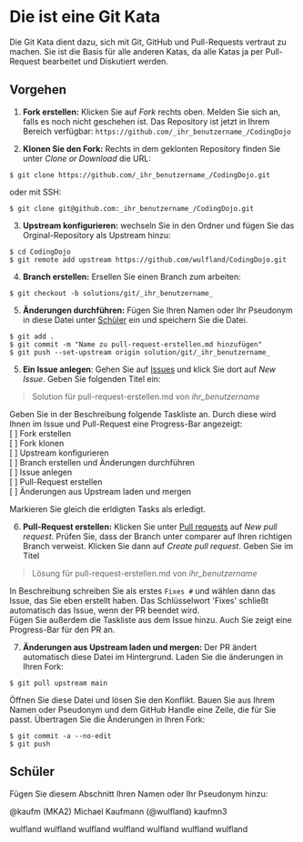 # Die ist eine Git Kata

Die Git Kata dient dazu, sich mit Git, GitHub und Pull-Requests 
vertraut zu machen. Sie ist die Basis für alle anderen Katas, da
alle Katas ja per Pull-Request bearbeitet und Diskutiert werden. 

## Vorgehen

1. **Fork erstellen:** Klicken Sie auf _Fork_ rechts oben. Melden
 Sie sich an, falls es noch nicht geschehen ist. Das Repository 
 ist jetzt in Ihrem Bereich verfügbar: 
 `https://github.com/_ihr_benutzername_/CodingDojo`

2. **Klonen Sie den Fork:** Rechts in dem geklonten Repository
 finden Sie unter _Clone or Download_ die URL:
 ```
$ git clone https://github.com/_ihr_benutzername_/CodingDojo.git
 ``` 
oder mit SSH:
```
$ git clone git@github.com:_ihr_benutzername_/CodingDojo.git
```
3. **Upstream konfigurieren:** wechseln Sie in den Ordner und
 fügen Sie das Orginal-Repository als Upstream hinzu:
```
$ cd CodingDojo
$ git remote add upstream https://github.com/wulfland/CodingDojo.git
```

4. **Branch erstellen:** Ersellen Sie einen Branch zum arbeiten:
```
$ git checkout -b solutions/git/_ihr_benutzername_
```

5. **Änderungen durchführen:** Fügen Sie Ihren Namen oder Ihr
 Pseudonym in diese Datei unter [Schüler](##Schüler) ein und
 speichern Sie die Datei. 
 ```
$ git add .
$ git commit -m "Name zu pull-request-erstellen.md hinzufügen"
$ git push --set-upstream origin solution/git/_ihr_benutzername_
 ```

5. **Ein Issue anlegen**: Gehen Sie auf
 [Issues](https://github.com/wulfland/CodingDojo/issues) und
 klick Sie dort auf _New Issue_. Geben Sie folgenden Titel ein: 
 > Solution für pull-request-erstellen.md von _ihr_benutzername_

 Geben Sie in der Beschreibung folgende Taskliste an. Durch diese
 wird Ihnen im Issue und Pull-Request eine Progress-Bar angezeigt:  
[ ] Fork erstellen  
[ ] Fork klonen  
[ ] Upstream konfigurieren  
[ ] Branch erstellen und Änderungen durchführen  
[ ] Issue anlegen  
[ ] Pull-Request erstellen  
[ ] Änderungen aus Upstream laden und mergen

 Markieren Sie gleich die erldigten Tasks als erledigt.

6. **Pull-Request erstellen:** Klicken Sie unter 
 [Pull requests](https://github.com/wulfland/CodingDojo/pulls)
 auf _New pull request_. Prüfen Sie, dass der Branch unter
 comparer auf Ihren richtigen Branch verweist. Klicken Sie dann
 auf _Create pull request_. Geben Sie im Titel 
 >  Lösung für pull-request-erstellen.md von _ihr_benutzername_  

 In Beschreibung schreiben Sie als erstes `Fixes #` und wählen
 dann das Issue, das Sie eben erstellt haben.
 Das Schlüsselwort 'Fixes' schließt automatisch das Issue, wenn
 der PR beendet wird.  
 Fügen Sie außerdem die Taskliste aus dem Issue hinzu. Auch Sie
 zeigt eine Progress-Bar für den PR an.

7. **Änderungen aus Upstream laden und mergen:** Der PR ändert
 automatisch diese Datei im Hintergrund. Laden Sie die änderungen 
 in Ihren Fork:
 ```
$ git pull upstream main
 ```  
Öffnen Sie diese Datei und lösen Sie den Konflikt. Bauen Sie aus
Ihrem Namen oder Pseudonym und dem GitHub Handle eine Zeile, die
für Sie passt. Übertragen Sie die Änderungen in Ihren Fork:
```
$ git commit -a --no-edit
$ git push
```

## Schüler
Fügen Sie diesem Abschnitt Ihren Namen oder Ihr Pseudonym hinzu:

@kaufm (MKA2)
Michael Kaufmann (@wulfland)
kaufmn3

wulfland
wulfland
wulfland
wulfland
wulfland
wulfland
wulfland
